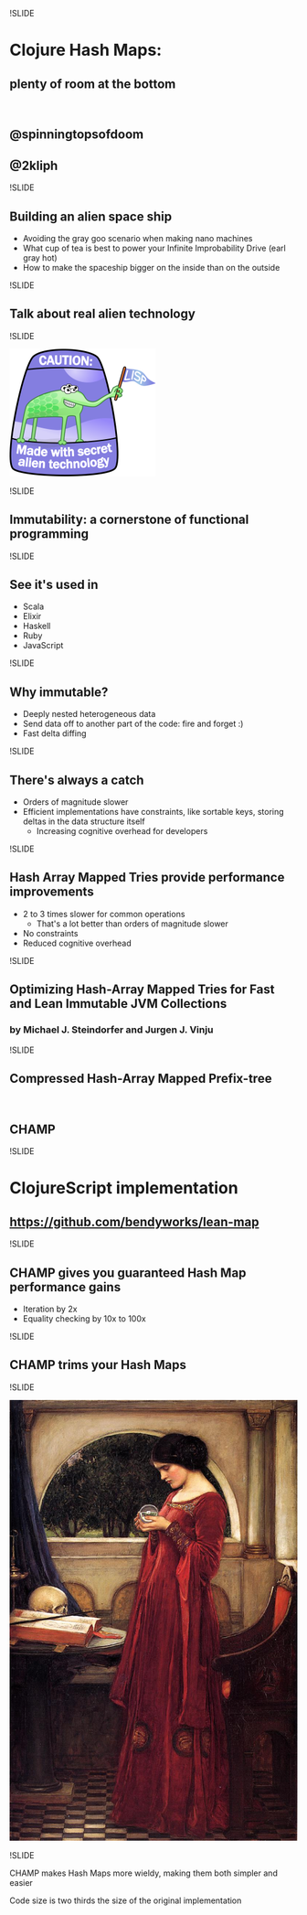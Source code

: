 !SLIDE

# Clojure Hash Maps:
## plenty of room at the bottom

&nbsp;
## @spinningtopsofdoom
## @2kliph

!SLIDE

## Building an alien space ship

- Avoiding the gray goo scenario when making nano machines
- What cup of tea is best to power your Infinite Improbability Drive (earl gray hot)
- How to make the spaceship bigger on the inside than on the outside

!SLIDE

## Talk about real alien technology

!SLIDE

![LISP Alien](../../images/lisp_alien_fancy.png)

!SLIDE

## Immutability: a cornerstone of functional programming

!SLIDE

## See it's used in

- Scala
- Elixir
- Haskell
- Ruby
- JavaScript

!SLIDE

## Why immutable?

- Deeply nested heterogeneous data
- Send data off to another part of the code: fire and forget :)
- Fast delta diffing

!SLIDE

## There's always a catch
- Orders of magnitude slower
- Efficient implementations have constraints, like sortable keys,
  storing deltas in the data structure itself
  - Increasing cognitive overhead for developers

!SLIDE

## Hash Array Mapped Tries provide performance improvements

- 2 to 3 times slower for common operations
  - That's a lot better than orders of magnitude slower
- No constraints
- Reduced cognitive overhead

!SLIDE

## Optimizing Hash-Array Mapped Tries for Fast and Lean Immutable JVM Collections
### by Michael J. Steindorfer and Jurgen J. Vinju

!SLIDE

## Compressed Hash-Array Mapped Prefix-tree

&nbsp;
## CHAMP

!SLIDE

# ClojureScript implementation

## https://github.com/bendyworks/lean-map

!SLIDE

## CHAMP gives you guaranteed Hash Map performance gains

- Iteration by 2x
- Equality checking by 10x to 100x

!SLIDE

## CHAMP trims your Hash Maps

!SLIDE

![Wizard School](../../images/John_William_Waterhouse_-_The_Crystal_Ball.JPG)

!SLIDE

CHAMP makes Hash Maps more wieldy, making them both simpler and easier

Code size is two thirds the size of the original implementation
